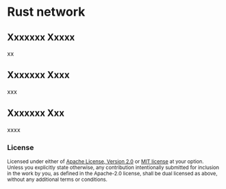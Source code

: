 # Rust network


## Xxxxxxx Xxxxx

xx


## Xxxxxxx Xxxx

xxx


## Xxxxxxx Xxx

xxxx


### License

<sup>
Licensed under either of <a href="LICENSE-APACHE">Apache License, Version 2.0</a> or <a href="LICENSE-MIT">MIT license</a> at your option.
</sup>

<br>

<sub>
Unless you explicitly state otherwise, any contribution intentionally submitted for inclusion in the work by you, as defined in the Apache-2.0 license, shall be dual licensed as above, without any additional terms or conditions.
</sub>

